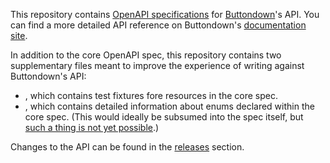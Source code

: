 This repository contains [OpenAPI specifications](https://www.openapis.org/) for [Buttondown](https://buttondown.email)'s API. You can find a more detailed API reference on Buttondown's [documentation site](https://docs.buttondown.email/api-reference/introduction).

In addition to the core OpenAPI spec, this repository contains two supplementary files meant to improve the experience of writing against Buttondown's API:

- , which contains test fixtures fore resources in the core spec.
- , which contains detailed information about enums declared within the core spec. (This would ideally be subsumed into the spec itself, but [such a thing is not yet possible](https://github.com/OAI/OpenAPI-Specification/issues/348).)

Changes to the API can be found in the [releases](https://github.com/buttondown-email/openapi/releases) section.
